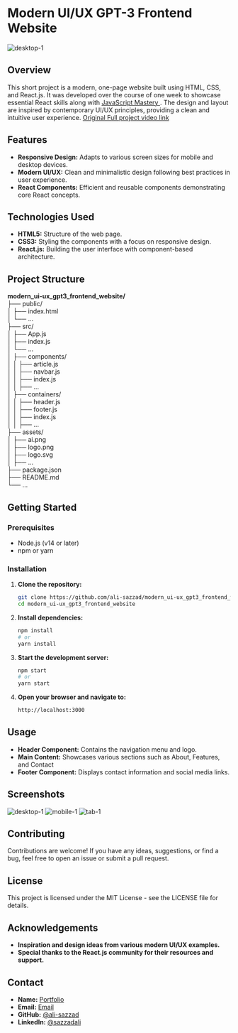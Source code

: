 # Modern UI/UX GPT-3 Frontend Website

![desktop-1](https://github.com/ali-sazzad/modern_ui-ux_gpt3_frontend_website/assets/81892364/55050fec-8702-4917-9083-65ae8ef60baa)

## Overview

This short project is a modern, one-page website built using HTML, CSS, and React.js. It was developed over the course of one week to showcase essential React skills along with <a href='https://www.youtube.com/@javascriptmastery' target='_blank'> JavaScript Mastery </a>. The design and layout are inspired by contemporary UI/UX principles, providing a clean and intuitive user experience. <a href='https://www.youtube.com/watch?v=F627pKNUCVQ&t=95s' target='_blank'> Original Full project video link </a>

## Features

- **Responsive Design:** Adapts to various screen sizes for mobile and desktop devices.
- **Modern UI/UX:** Clean and minimalistic design following best practices in user experience.
- **React Components:** Efficient and reusable components demonstrating core React concepts.

## Technologies Used

- **HTML5:** Structure of the web page.
- **CSS3:** Styling the components with a focus on responsive design.
- **React.js:** Building the user interface with component-based architecture.

## Project Structure
<b> modern_ui-ux_gpt3_frontend_website/ </b><br>
├── public/ <br>
│ ├── index.html <br>
│ └── ... <br>
├── src/ <br>
│ ├── App.js <br>
│ ├── index.js <br>
│ └── ... <br>
│ ├── components/ <br>
│ │ ├── article.js <br>
│ │ ├── navbar.js <br>
│ │ ├── index.js <br>
│ │ ├── ... <br>
│ ├── containers/ <br>
│ │ ├── header.js <br>
│ │ ├── footer.js <br>
│ │ ├── index.js <br>
│ │ ├── ... <br>
├── assets/ <br>
│ ├── ai.png <br>
│ ├── logo.png <br>
│ ├── logo.svg <br>
│ ├── ... <br>
├── package.json <br>
├── README.md <br>
└── ... <br>

## Getting Started

### Prerequisites

- Node.js (v14 or later)
- npm or yarn

### Installation

1. **Clone the repository:**
   ```bash
   git clone https://github.com/ali-sazzad/modern_ui-ux_gpt3_frontend_website.git
   cd modern_ui-ux_gpt3_frontend_website
2. **Install dependencies:**
   ```bash
   npm install
   # or
   yarn install
3. **Start the development server:**
   ```bash
   npm start
   # or
   yarn start
4. **Open your browser and navigate to:**
   ```bash
   http://localhost:3000

## Usage
- **Header Component:** Contains the navigation menu and logo.
- **Main Content:** Showcases various sections such as About, Features, and Contact
- **Footer Component:** Displays contact information and social media links.

## Screenshots
![desktop-1](https://github.com/ali-sazzad/modern_ui-ux_gpt3_frontend_website/assets/81892364/55050fec-8702-4917-9083-65ae8ef60baa)
![mobile-1](https://github.com/ali-sazzad/modern_ui-ux_gpt3_frontend_website/assets/81892364/7e75d3ee-c75a-42df-96ae-5184bc5a92c5)
![tab-1](https://github.com/ali-sazzad/modern_ui-ux_gpt3_frontend_website/assets/81892364/ad4f6f34-b820-4b46-96ee-7d4fa5f51cd9)

## Contributing
Contributions are welcome! If you have any ideas, suggestions, or find a bug, feel free to open an issue or submit a pull request.

## License
This project is licensed under the MIT License - see the LICENSE file for details.

## Acknowledgements
- **Inspiration and design ideas from various modern UI/UX examples.**
- **Special thanks to the React.js community for their resources and support.**

## Contact
- **Name:** <a href='https://www.alisazzad.com/' target='_blank'> Portfolio </a>
- **Email:** <a href='mailto:find.sazzadali@gmail.com' target='_blank'> Email </a>
- **GitHub:** <a href='https://github.com/ali-sazzad/' target='_blank'> @ali-sazzad </a>
- **LinkedIn:** <a href='https://www.linkedin.com/in/sazzadali/' target='_blank'> @sazzadali </a>
